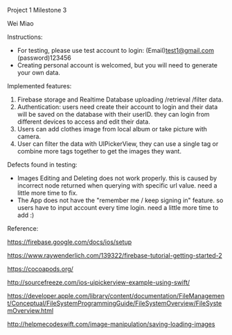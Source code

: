 Project 1 Milestone 3

Wei Miao


Instructions:
- For testing, please use test account to login: (Email)test1@gmail.com  (password)123456
- Creating personal account is welcomed, but you will need to generate your own data.

Implemented features:
1. Firebase storage and Realtime Database uploading /retrieval /filter data.
2. Authentication: users need create their account to login and their data will be saved on the database with their userID. they can login from different devices to access and edit their data.
3. Users can add clothes image from local album or take picture with camera.
4. User can filter the data with UIPickerView, they can use a single tag or combine more tags together to get the images they want.

Defects found in testing:
- Images Editing and Deleting does not work properly. this is caused by incorrect node returned when querying with specific url value. need a little more time to fix.
- The App does not have the "remember me / keep signing in" feature. so users have to input account every time login. need a little more time to add :)

Reference:

https://firebase.google.com/docs/ios/setup

https://www.raywenderlich.com/139322/firebase-tutorial-getting-started-2

https://cocoapods.org/

http://sourcefreeze.com/ios-uipickerview-example-using-swift/

https://developer.apple.com/library/content/documentation/FileManagement/Conceptual/FileSystemProgrammingGuide/FileSystemOverview/FileSystemOverview.html

http://helpmecodeswift.com/image-manipulation/saving-loading-images
